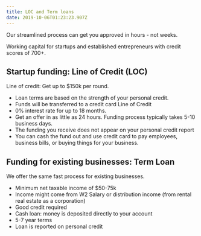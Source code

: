 ```yaml
---
title: LOC and Term loans
date: 2019-10-06T01:23:23.907Z
---
```

Our streamlined process can get you approved in hours - not weeks.

Working capital for startups and established entrepreneurs with credit scores of 700+.

## Startup funding: Line of Credit (LOC)

Line of credit: Get up to $150k per round.

* Loan terms are based on the strength of your personal credit. 
* Funds will be transferred to a credit card Line of Credit
* 0% interest rate for up to 18 months. 
* Get an offer in as little as 24 hours. Funding process typically takes 5-10 business days. 
* The funding you receive does not appear on your personal credit report
* You can cash the fund out and use credit card to pay employees, business bills,
  or buying things for your business.

## Funding for existing businesses: Term Loan

We offer the same fast process for existing businesses.

* Minimum net taxable income of $50-75k
* Income might come from W2 Salary or distribution income (from rental real estate as a
  corporation)
* Good credit required
* Cash loan: money is deposited directly to your account
* 5-7 year terms 
* Loan is reported on personal credit
